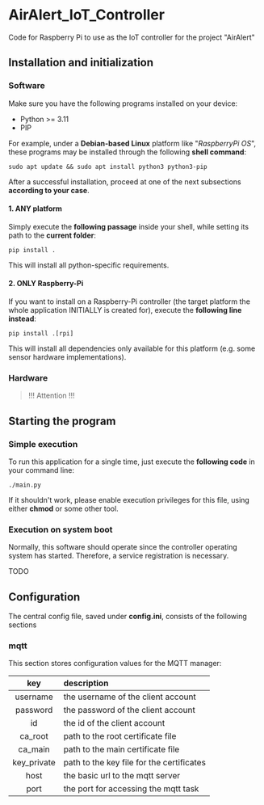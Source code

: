 # AirAlert_IoT_Controller
Code for Raspberry Pi to use as the IoT controller for the project "AirAlert"

## Installation and initialization

### Software

Make sure you have the following programs installed on your device:

- Python >= 3.11
- PIP

For example, under a **Debian-based Linux** platform like "*RaspberryPi OS*", these programs may be installed through the following **shell command**:

    sudo apt update && sudo apt install python3 python3-pip

After a successful installation, proceed at one of the next subsections **according to your case**.

#### 1. ANY platform

Simply execute the **following passage** inside your shell, while setting its path to the **current folder**:

    pip install .

This will install all python-specific requirements.

#### 2. ONLY Raspberry-Pi

If you want to install on a Raspberry-Pi controller (the target platform the whole application INITIALLY is created for), execute the **following line instead**:

    pip install .[rpi]

This will install all dependencies only available for this platform (e.g. some sensor hardware implementations).

### Hardware

> !!! Attention !!!

## Starting the program

### Simple execution

To run this application for a single time, just execute the **following code** in your command line:

    ./main.py

If it shouldn't work, please enable execution privileges for this file, using either **chmod** or some other tool.

### Execution on system boot

Normally, this software should operate since the controller operating system has started.
Therefore, a service registration is necessary.

TODO

## Configuration

The central config file, saved under **config.ini**, consists of the following sections

### mqtt

This section stores configuration values for the MQTT manager:

|     key     | description                               |
|:-----------:|:------------------------------------------|
|  username   | the username of the client account        |
|  password   | the password of the client account        |
|     id      | the id of the client account              |
|   ca_root   | path to the root certificate file         |
|   ca_main   | path to the main certificate file         |
| key_private | path to the key file for the certificates |
|    host     | the basic url to the mqtt server          |
|    port     | the port for accessing the mqtt task      |